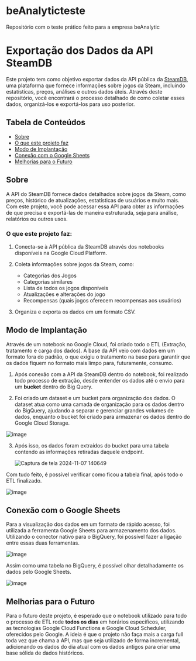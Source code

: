 # beAnalyticteste
Repositório com o teste prático feito para a empresa beAnalytic

# Exportação dos Dados da API SteamDB

Este projeto tem como objetivo exportar dados da API pública da [SteamDB](https://steamdb.info/), uma plataforma que fornece informações sobre jogos da Steam, incluindo estatísticas, preços, análises e outros dados úteis. Através deste repositório, você encontrará o processo detalhado de como coletar esses dados, organizá-los e exportá-los para uso posterior.

## Tabela de Conteúdos

- [Sobre](#sobre)
- [O que este projeto faz](#oque-este-projeto-faz)
- [Modo de Implantação](#modo-de-implantação)
- [Conexão com o Google Sheets](#conexão-com-o-google-sheets)
- [Melhorias para o Futuro](#melhorias-para-o-futuro)

## Sobre

A API do SteamDB fornece dados detalhados sobre jogos da Steam, como preços, histórico de atualizações, estatísticas de usuários e muito mais. Com este projeto, você pode acessar essa API para obter as informações de que precisa e exportá-las de maneira estruturada, seja para análise, relatórios ou outros usos.

### O que este projeto faz:

1. Conecta-se à API pública da SteamDB através dos notebooks disponíveis na Google Cloud Platform.
2. Coleta informações sobre jogos da Steam, como:
   - Categorias dos Jogos
   - Categorias similares
   - Lista de todos os jogos disponíveis
   - Atualizações e alterações do jogo
   - Recompensas (quais jogos oferecem recompensas aos usuários)
     
3. Organiza e exporta os dados em um formato CSV.

## Modo de Implantação

Através de um notebook no Google Cloud, foi criado todo o ETL (Extração, tratamento e carga dos dados). A base da API veio com dados em um formato fora do padrão,
o que exigiu o tratamento na base para garantir que os dados fiquem no formato mais limpo para, futuramente, consumo.

1. Após conexão com a API da SteamDB dentro do notebook, foi realizado todo processo de extração, desde entender os dados até o envio para um **bucket** dentro do Big Query.

   

3. Foi criado um dataset e um bucket para organização dos dados. O dataset atua como uma camada de organização para os dados dentro do BigQuery, ajudando a separar e gerenciar grandes volumes de dados, enquanto o bucket foi criado para armazenar os dados dentro do Google Cloud Storage.

![image](https://github.com/user-attachments/assets/a77398a0-89c3-4679-b7b4-4e030b0d91dc)

3. Após isso, os dados foram extraídos do bucket para uma tabela contendo as informações retiradas daquele endpoint.

   ![Captura de tela 2024-11-07 140649](https://github.com/user-attachments/assets/39fe7acd-77ba-4e17-9d3f-df8e118c0e50)

Com tudo feito, é possível verificar como ficou a tabela final, após todo o ETL finalizado.

![image](https://github.com/user-attachments/assets/bc6987c7-1f38-4649-bac4-28a2eac83f02)

   
## Conexão com o Google Sheets

Para a visualização dos dados em um formato de rápido acesso, foi utilizada a ferramenta Google Sheets para armazenamento dos dados. Utilizando o conector nativo para o BigQuery, foi possível fazer a ligação entre essas duas ferramentas.

![image](https://github.com/user-attachments/assets/d9715e33-ae3e-4457-a0d0-2ef3a9d671e4)

Assim como uma tabela no BigQuery, é possível olhar detalhadamente os dados pelo Google Sheets.

![image](https://github.com/user-attachments/assets/d8d626f7-eb57-4be4-bf33-ee8035239cc0)


## Melhorias para o Futuro

Para o futuro deste projeto, é esperado que o notebook utilizado para todo o processo de ETL rode **todos os dias** em horários específicos, utilizando as tecnologias Google Cloud Functions e Google Cloud Scheduler, oferecidos pelo Google. A ideia é que o projeto não faça mais a carga full toda vez que chama a API,
mas que seja utilizado de forma incremental, adicionando os dados do dia atual com os dados antigos para criar uma base sólida de dados históricos.

